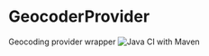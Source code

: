 # GeocoderProvider
Geocoding provider wrapper
![Java CI with Maven](https://github.com/michelespinella/GeocoderProvider/workflows/Java%20CI%20with%20Maven/badge.svg?branch=master)
